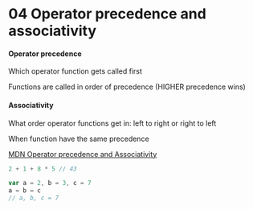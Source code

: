 # 04 Operator precedence and associativity

#### Operator precedence

Which operator function gets called first

Functions are called in order of precedence (HIGHER precedence wins)

#### Associativity

What order operator functions get  in: left to right or right to left

When function have the same precedence

[MDN Operator precedence and Associativity](https://developer.mozilla.org/en/docs/Web/JavaScript/Reference/Operators/Operator_Precedence)

```javascript
2 + 1 + 8 * 5 // 43

var a = 2, b = 3, c = 7
a = b = c
// a, b, c = 7
```